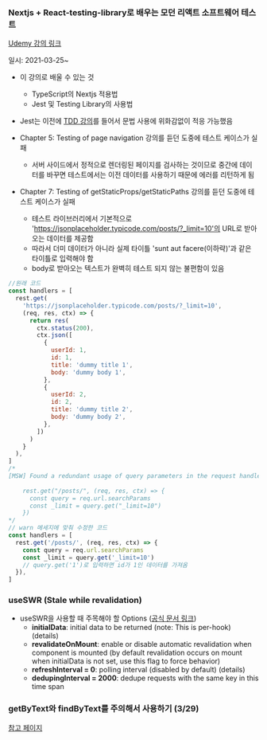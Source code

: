 ### Nextjs + React-testing-library로 배우는 모던 리액트 소프트웨어 테스트

[Udemy 강의 링크](https://www.udemy.com/course/nextjs-react-testing-library-react/)

일시: 2021-03-25~

- 이 강의로 배울 수 있는 것

  - TypeScript의 Nextjs 적용법
  - Jest 및 Testing Library의 사용법

- Jest는 이전에 [TDD 강의](https://www.inflearn.com/course/%EB%94%B0%EB%9D%BC%ED%95%98%EB%A9%B0-%EB%B0%B0%EC%9A%B0%EB%8A%94-tdd)를 들어서 문법 사용에 위화감없이 적응 가능했음

- Chapter 5: Testing of page navigation 강의를 듣던 도중에 테스트 케이스가 실패

  - 서버 사이드에서 정적으로 렌더링된 페이지를 검사하는 것이므로 중간에 데이터를 바꾸면 테스트에서는 이전 데이터를 사용하기 때문에 에러를 리턴하게 됨

- Chapter 7: Testing of getStaticProps/getStaticPaths 강의를 듣던 도중에 테스트 케이스가 실패
  - 테스트 라이브러리에서 기본적으로 'https://jsonplaceholder.typicode.com/posts/?_limit=10'의 URL로 받아오는 데이터를 제공함
  - 따라서 더미 데이터가 아니라 실제 타이틀 'sunt aut facere(이하략)'과 같은 타이틀로 입력해야 함
  - body로 받아오는 텍스트가 완벽히 테스트 되지 않는 불편함이 있음

```javascript
//원래 코드
const handlers = [
  rest.get(
    'https://jsonplaceholder.typicode.com/posts/?_limit=10',
    (req, res, ctx) => {
      return res(
        ctx.status(200),
        ctx.json([
          {
            userId: 1,
            id: 1,
            title: 'dummy title 1',
            body: 'dummy body 1',
          },
          {
            userId: 2,
            id: 2,
            title: 'dummy title 2',
            body: 'dummy body 2',
          },
        ])
      )
    }
  ),
]
/*
[MSW] Found a redundant usage of query parameters in the request handler URL for "GET https://jsonplaceholder.typicode.com/todos/?_limit=10". Please match against a path instead, and access query parameters in the response resolver function:
    
    rest.get("/posts/", (req, res, ctx) => {
      const query = req.url.searchParams
      const _limit = query.get("_limit=10")
    })      
*/
// warn 메세지에 맞춰 수정한 코드
const handlers = [
  rest.get('/posts/', (req, res, ctx) => {
    const query = req.url.searchParams
    const _limit = query.get('_limit=10')
    // query.get('1')로 입력하면 id가 1인 데이터를 가져옴
  }),
]
```

### useSWR (Stale while revalidation)

- useSWR을 사용할 때 주목해야 할 Options ([공식 문서 링크](https://swr.vercel.app/docs/options))
  - **initialData**: initial data to be returned (note: This is per-hook) (details)
  - **revalidateOnMount**: enable or disable automatic revalidation when component is mounted (by default revalidation occurs on mount when initialData is not set, use this flag to force behavior)
  - **refreshInterval = 0**: polling interval (disabled by default) (details)
  - **dedupingInterval = 2000**: dedupe requests with the same key in this time span

### getByText와 findByText를 주의해서 사용하기 (3/29)

[참고 페이지](https://blog.rhostem.com/posts/2020-10-15-beginners-guide-to-testing-react-2)
